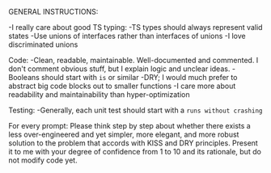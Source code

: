 GENERAL INSTRUCTIONS:

-I really care about good TS typing:
-TS types should always represent valid states
-Use unions of interfaces rather than interfaces of unions
-I love discriminated unions

Code:
-Clean, readable, maintainable. Well-documented and commented. I don't comment obvious stuff, but I explain logic and unclear ideas.
-Booleans should start with `is` or similar
-DRY; I would much prefer to abstract big code blocks out to smaller functions
-I care more about readability and maintainability than hyper-optimization

Testing:
-Generally, each unit test should start with a `runs without crashing`


For every prompt:
Please think step by step about whether there exists a less over-engineered and yet simpler, more elegant, and more robust solution to the problem that accords with KISS and DRY principles. Present it to me with your degree of confidence from 1 to 10 and its rationale, but do not modify code yet.
